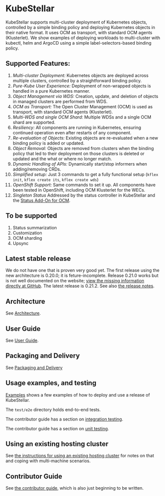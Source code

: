 # KubeStellar

KubeStellar supports multi-cluster deployment of Kubernetes objects, controlled by a 
simple binding policy and deploying Kubernetes objects in their native format.  It uses OCM as 
transport, with standard OCM agents (Klusterlet). We show examples of deploying workloads to 
multi-cluster with kubectl, helm and ArgoCD using a simple label-selectors-based binding policy.


## Supported Features:

1. *Multi-cluster Deployment:* Kubernetes objects are deployed across multiple clusters, controlled by a 
straightforward binding policy.
2. *Pure-Kube User Experience:* Deployment of non-wrapped objects is handled in a pure Kubernetes manner.
3. *Object Management via WDS:* Creation, update, and deletion of objects in managed clusters are performed from WDS.
4. *OCM as Transport:* The Open Cluster Management (OCM) is used as transport, with standard OCM agents (Klusterlet).
5. *Multi-WDS and single OCM Shard:* Multiple WDSs and a single OCM shard are supported.
6. *Resiliency:* All components are running in Kubernetes, ensuring continued operation even after restarts of any component.
7. *Re-evaluation of Objects:* Existing objects are re-evaluated when a new binding policy is added or updated.
8. *Object Removal:* Objects are removed from clusters when the binding policy that led to their deployment on
 those clusters is deleted or updated and the what or where no longer match.
9. *Dynamic Handling of APIs:* Dynamically start/stop informers when adding/removing CRDs.
10. *Simplified setup:* Just 3 commands to get a fully functional setup (`kflex init`, `kflex create its`, `kflex create wds`)
11. *OpenShift Support:* Same commands to set it up. All components have been tested in OpenShift, 
including OCM Klusterlet for the WECs.
12. *Singleton Status* Addressed by the status controller in KubeStellar and the [Status Add-On for OCM](https://github.com/kubestellar/ocm-status-addon).

## To be supported

1. Status summarization
2. Customization
3. OCM sharding
4. Upsync

## Latest stable release

We do not have one that is proven very good yet.
The first release using the new architecture is 0.20.0; it is feture-incomplete.
Release 0.21.0 works but is not well documented on the website; [view the missing information directly at GitHub](https://github.com/kubestellar/kubestellar/tree/release-0.21.0/docs/content/direct).
The latest release is 0.21.2.
See also [the release notes](release-notes.md).

## Architecture

See [Architecture](architecture.md).

## User Guide

See [User Guide](user-guide.md).

## Packaging and Delivery

See [Packaging and Delivery](packaging.md)

## Usage examples, and testing

[Examples](examples.md) shows a few examples of how to deploy and use a release of KubeStellar.

The `test/e2e` directory holds end-to-end tests.

The contributor guide has a section on [integration testing](contributor.md#integration-testing).

The contributor guide has a section on [unit testing](contributor.md#unit-testing).

## Using an existing hosting cluster

See [the instructions for using an existing hosting cluster](hosting-cluster.md) for notes on that and coping with multi-machine scenarios.

## Contributor Guide

See [the contributor guide](contributor.md), which is also just beginning to be written.
